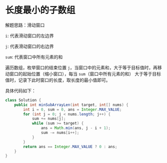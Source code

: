 # 长度最小的子数组

解题思路：滑动窗口

`i`: 代表滑动窗口的左边界

`j`: 代表滑动窗口的右边界

`sum`: 代表窗口中所有元素的和

遍历数组，枚举窗口的结束位置 `j`，当窗口中的元素和，大于等于目标值时，再移动窗口的起始位置（缩小窗口），每当 `sum`（窗口中所有元素的和） 大于等于目标值时，记录下此时窗口的长度，取长度的最小值即可。

具体代码如下：

```java
class Solution {
    public int minSubArrayLen(int target, int[] nums) {
        int i = 0, sum = 0, ans = Integer.MAX_VALUE;
        for (int j = 0; j < nums.length; j++) {
            sum += nums[j];
            while (sum >= target) {
                ans = Math.min(ans, j - i + 1);
                sum -= nums[i++];
            }
        }
        return ans == Integer.MAX_VALUE ? 0 : ans;
    }
}

```
